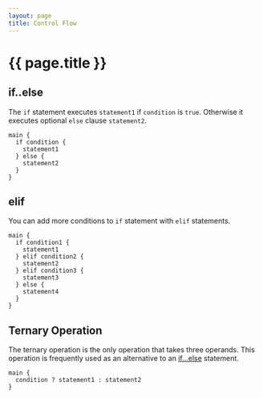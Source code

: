 ```yaml
---
layout: page
title: Control Flow
---
```


# {{ page.title }}

## if..else
The `if` statement executes `statement1` if `condition` is `true`. Otherwise
it executes optional `else` clause `statement2`.

```the
main {
  if condition {
    statement1
  } else {
    statement2
  }
}
```

## elif
You can add more conditions to `if` statement with `elif` statements.

```the
main {
  if condition1 {
    statement1
  } elif condition2 {
    statement2
  } elif condition3 {
    statement3
  } else {
    statement4
  }
}
```

## Ternary Operation
The ternary operation is the only operation that takes three operands. This
operation is frequently used as an alternative to an [if...else](#ifelse)
statement.

```the
main {
  condition ? statement1 : statement2
}
```
